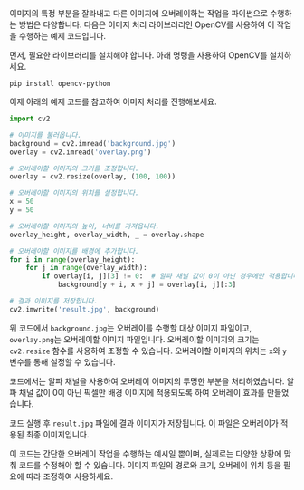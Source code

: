이미지의 특정 부분을 잘라내고 다른 이미지에 오버레이하는 작업을 파이썬으로 수행하는 방법은 다양합니다. 다음은 이미지 처리 라이브러리인 OpenCV를 사용하여 이 작업을 수행하는 예제 코드입니다.

먼저, 필요한 라이브러리를 설치해야 합니다. 아래 명령을 사용하여 OpenCV를 설치하세요.

```
pip install opencv-python
```

이제 아래의 예제 코드를 참고하여 이미지 처리를 진행해보세요.

```python
import cv2

# 이미지를 불러옵니다.
background = cv2.imread('background.jpg')
overlay = cv2.imread('overlay.png')

# 오버레이할 이미지의 크기를 조정합니다.
overlay = cv2.resize(overlay, (100, 100))

# 오버레이할 이미지의 위치를 설정합니다.
x = 50
y = 50

# 오버레이할 이미지의 높이, 너비를 가져옵니다.
overlay_height, overlay_width, _ = overlay.shape

# 오버레이할 이미지를 배경에 추가합니다.
for i in range(overlay_height):
    for j in range(overlay_width):
        if overlay[i, j][3] != 0:  # 알파 채널 값이 0이 아닌 경우에만 적용합니다.
            background[y + i, x + j] = overlay[i, j][:3]

# 결과 이미지를 저장합니다.
cv2.imwrite('result.jpg', background)
```

위 코드에서 `background.jpg`는 오버레이를 수행할 대상 이미지 파일이고, `overlay.png`는 오버레이할 이미지 파일입니다. 오버레이할 이미지의 크기는 `cv2.resize` 함수를 사용하여 조정할 수 있습니다. 오버레이할 이미지의 위치는 `x`와 `y` 변수를 통해 설정할 수 있습니다.

코드에서는 알파 채널을 사용하여 오버레이 이미지의 투명한 부분을 처리하였습니다. 알파 채널 값이 0이 아닌 픽셀만 배경 이미지에 적용되도록 하여 오버레이 효과를 만들었습니다.

코드 실행 후 `result.jpg` 파일에 결과 이미지가 저장됩니다. 이 파일은 오버레이가 적용된 최종 이미지입니다.

이 코드는 간단한 오버레이 작업을 수행하는 예시일 뿐이며, 실제로는 다양한 상황에 맞춰 코드를 수정해야 할 수 있습니다. 이미지 파일의 경로와 크기, 오버레이 위치 등을 필요에 따라 조정하여 사용하세요.